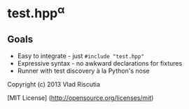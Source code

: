 test.hpp<sup>α</sup>
========

Goals
-----

* Easy to integrate - just `#include "test.hpp"`
* Expressive syntax - no awkward declarations for fixtures
* Runner with test discovery à la Python's nose

Copyright (c) 2013 Vlad Riscutia

[MIT License] (http://opensource.org/licenses/mit)
